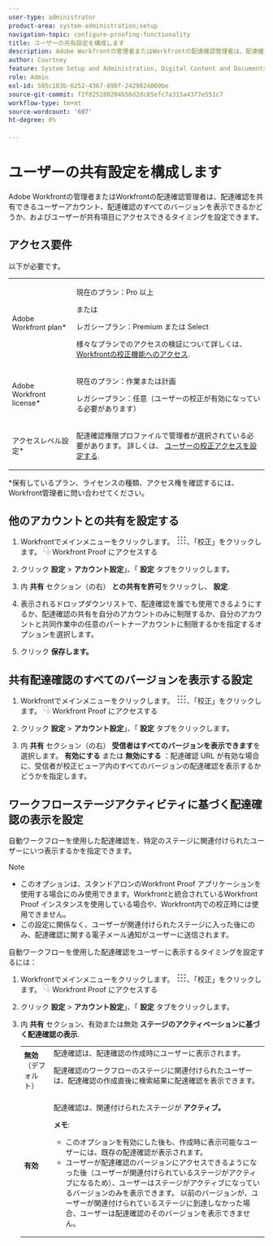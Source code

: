 ```yaml
---
user-type: administrator
product-area: system-administration;setup
navigation-topic: configure-proofing-functionality
title: ユーザーの共有設定を構成します
description: Adobe Workfrontの管理者またはWorkfrontの配達確認管理者は、配達確認を共有できるユーザーアカウント、配達確認のすべてのバージョンを表示できるかどうか、およびユーザーが共有項目にアクセスできるタイミングを設定できます。
author: Courtney
feature: System Setup and Administration, Digital Content and Documents
role: Admin
exl-id: 505c183b-6252-4367-898f-2429824860be
source-git-commit: f2f825280204b56d2dc85efc7a315a4377e551c7
workflow-type: tm+mt
source-wordcount: '607'
ht-degree: 0%

---
```


# ユーザーの共有設定を構成します

Adobe Workfrontの管理者またはWorkfrontの配達確認管理者は、配達確認を共有できるユーザーアカウント、配達確認のすべてのバージョンを表示できるかどうか、およびユーザーが共有項目にアクセスできるタイミングを設定できます。

## アクセス要件

以下が必要です。

<table style="table-layout:auto"> 
 <col> 
 <col> 
 <tbody> 
  <tr> 
   <td role="rowheader">Adobe Workfront plan*</td> 
   <td> <p>現在のプラン：Pro 以上</p> <p>または</p> <p>レガシープラン：Premium または Select</p> <p>様々なプランでのアクセスの検証について詳しくは、 <a href="../../../administration-and-setup/manage-workfront/configure-proofing/access-to-proofing-functionality.md" class="MCXref xref">Workfrontの校正機能へのアクセス</a>.</p> </td> 
  </tr> 
  <tr> 
   <td role="rowheader">Adobe Workfront license*</td> 
   <td> <p>現在のプラン：作業または計画</p> <p>レガシープラン：任意（ユーザーの校正が有効になっている必要があります）</p> </td> 
  </tr> 
  <tr> 
   <td role="rowheader">アクセスレベル設定*</td> 
   <td> <p>配達確認権限プロファイルで管理者が選択されている必要があります。 詳しくは、 <a href="../../../administration-and-setup/manage-workfront/configure-proofing/configure-a-users-proofing-access.md" class="MCXref xref">ユーザーの校正アクセスを設定する</a>.</p> </td> 
  </tr> 
 </tbody> 
</table>

&#42;保有しているプラン、ライセンスの種類、アクセス権を確認するには、Workfront管理者に問い合わせてください。

## 他のアカウントとの共有を設定する

1. Workfrontでメインメニューをクリックします。 ![](assets/main-menu-icon.png)、「校正」をクリックします。 ![](assets/proofing-in-main-menu.png) Workfront Proof にアクセスする

1. クリック **設定** > **アカウント設定**」、「 **設定** タブをクリックします。

1. 内 **共有** セクション（の右） **との共有を許可**&#x200B;をクリックし、 **設定**.

1. 表示されるドロップダウンリストで、配達確認を誰でも使用できるようにするか、配達確認の共有を自分のアカウントのみに制限するか、自分のアカウントと共同作業中の任意のパートナーアカウントに制限するかを指定するオプションを選択します。
1. クリック **保存します。**

## 共有配達確認のすべてのバージョンを表示する設定

1. Workfrontでメインメニューをクリックします。 ![](assets/main-menu-icon.png)、「校正」をクリックします。 ![](assets/proofing-in-main-menu.png) Workfront Proof にアクセスする

1. クリック **設定** > **アカウント設定**」、「 **設定** タブをクリックします。

1. 内 **共有** セクション（の右） **受信者はすべてのバージョンを表示できます**&#x200B;を選択します。 **有効にする** または **無効にする** ：配達確認 URL が有効な場合に、受信者が校正ビューア内のすべてのバージョンの配達確認を表示するかどうかを指定します。

## ワークフローステージアクティビティに基づく配達確認の表示を設定

自動ワークフローを使用した配達確認を、特定のステージに関連付けられたユーザーにいつ表示するかを指定できます。

>[!NOTE]
>
>* このオプションは、スタンドアロンのWorkfront Proof アプリケーションを使用する場合にのみ使用できます。Workfrontと統合されているWorkfront Proof インスタンスを使用している場合や、Workfront内での校正時には使用できません。
>* この設定に関係なく、ユーザーが関連付けられたステージに入った後にのみ、配達確認に関する電子メール通知がユーザーに送信されます。
>


自動ワークフローを使用した配達確認をユーザーに表示するタイミングを設定するには：

1. Workfrontでメインメニューをクリックします。 ![](assets/main-menu-icon.png)、「校正」をクリックします。 ![](assets/proofing-in-main-menu.png) Workfront Proof にアクセスする

1. クリック **設定** > **アカウント設定**」、「 **設定** タブをクリックします。

1. 内 **共有** セクション、有効または無効 **ステージのアクティベーションに基づく配達確認の表示**.

   <table style="table-layout:auto"> 
    <col> 
    <col> 
    <tbody> 
     <tr> 
      <td role="rowheader"><strong>無効</strong> （デフォルト）</td> 
      <td>配達確認は、配達確認の作成時にユーザーに表示されます。<br><p>配達確認のワークフローのステージに関連付けられたユーザーは、配達確認の作成直後に検索結果に配達確認を表示できます。</p></td> 
     </tr> 
     <tr> 
      <td role="rowheader"><strong>有効</strong> </td> 
      <td> <p>配達確認は、関連付けられたステージが <strong>アクティブ。</strong></p> <p><b>メモ</b>:   
        <ul> 
         <li><em style="font-style: normal;">このオプションを有効にした後も、作成時に表示可能なユーザーには、既存の配達確認が表示されます。</em> </li> 
         <li>ユーザーが配達確認のバージョンにアクセスできるようになった後（ユーザーが関連付けられているステージがアクティブになるため）、ユーザーはステージがアクティブになっているバージョンのみを表示できます。 以前のバージョンが、ユーザーが関連付けられているステージに到達しなかった場合、ユーザーは配達確認のそのバージョンを表示できません。</li> 
        </ul> </p> </td> 
     </tr> 
    </tbody> 
   </table>
